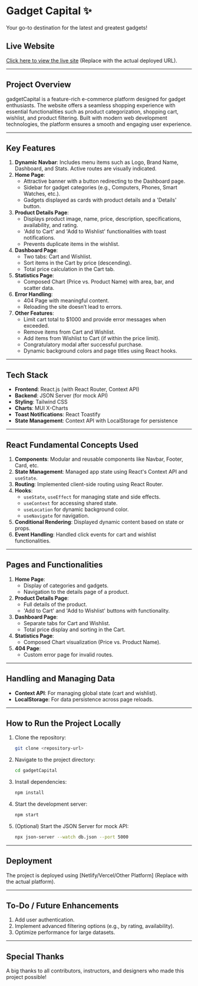 # Gadget Capital ✨
Your go-to destination for the latest and greatest gadgets!

## Live Website
[Click here to view the live site](https://gadget-capital-28281m.netlify.app/) (Replace with the actual deployed URL).


---

## Project Overview
gadgetCapital is a feature-rich e-commerce platform designed for gadget enthusiasts. The website offers a seamless shopping experience with essential functionalities such as product categorization, shopping cart, wishlist, and product filtering. Built with modern web development technologies, the platform ensures a smooth and engaging user experience.

---

## Key Features
1. **Dynamic Navbar**: Includes menu items such as Logo, Brand Name, Dashboard, and Stats. Active routes are visually indicated.
2. **Home Page**:
   - Attractive banner with a button redirecting to the Dashboard page.
   - Sidebar for gadget categories (e.g., Computers, Phones, Smart Watches, etc.).
   - Gadgets displayed as cards with product details and a 'Details' button.
3. **Product Details Page**:
   - Displays product image, name, price, description, specifications, availability, and rating.
   - 'Add to Cart' and 'Add to Wishlist' functionalities with toast notifications.
   - Prevents duplicate items in the wishlist.
4. **Dashboard Page**:
   - Two tabs: Cart and Wishlist.
   - Sort items in the Cart by price (descending).
   - Total price calculation in the Cart tab.
5. **Statistics Page**:
   - Composed Chart (Price vs. Product Name) with area, bar, and scatter data.
6. **Error Handling**:
   - 404 Page with meaningful content.
   - Reloading the site doesn’t lead to errors.
7. **Other Features**:
   - Limit cart total to $1000 and provide error messages when exceeded.
   - Remove items from Cart and Wishlist.
   - Add items from Wishlist to Cart (if within the price limit).
   - Congratulatory modal after successful purchase.
   - Dynamic background colors and page titles using React hooks.

---

## Tech Stack
- **Frontend**: React.js (with React Router, Context API)
- **Backend**: JSON Server (for mock API)
- **Styling**: Tailwind CSS
- **Charts**: MUI X-Charts
- **Toast Notifications**: React Toastify
- **State Management**: Context API with LocalStorage for persistence

---

## React Fundamental Concepts Used
1. **Components**: Modular and reusable components like Navbar, Footer, Card, etc.
2. **State Management**: Managed app state using React's Context API and `useState`.
3. **Routing**: Implemented client-side routing using React Router.
4. **Hooks**:
   - `useState`, `useEffect` for managing state and side effects.
   - `useContext` for accessing shared state.
   - `useLocation` for dynamic background color.
   - `useNavigate` for navigation.
5. **Conditional Rendering**: Displayed dynamic content based on state or props.
6. **Event Handling**: Handled click events for cart and wishlist functionalities.

---

## Pages and Functionalities
1. **Home Page**:
   - Display of categories and gadgets.
   - Navigation to the details page of a product.
2. **Product Details Page**:
   - Full details of the product.
   - 'Add to Cart' and 'Add to Wishlist' buttons with functionality.
3. **Dashboard Page**:
   - Separate tabs for Cart and Wishlist.
   - Total price display and sorting in the Cart.
4. **Statistics Page**:
   - Composed Chart visualization (Price vs. Product Name).
5. **404 Page**:
   - Custom error page for invalid routes.

---

## Handling and Managing Data
- **Context API**: For managing global state (cart and wishlist).
- **LocalStorage**: For data persistence across page reloads.

---

## How to Run the Project Locally
1. Clone the repository:
   ```bash
   git clone <repository-url>
   ```
2. Navigate to the project directory:
   ```bash
   cd gadgetCapital
   ```
3. Install dependencies:
   ```bash
   npm install
   ```
4. Start the development server:
   ```bash
   npm start
   ```
5. (Optional) Start the JSON Server for mock API:
   ```bash
   npx json-server --watch db.json --port 5000
   ```

---

## Deployment
The project is deployed using [Netlify/Vercel/Other Platform] (Replace with the actual platform).

---

## To-Do / Future Enhancements
1. Add user authentication.
2. Implement advanced filtering options (e.g., by rating, availability).
3. Optimize performance for large datasets.

---

## Special Thanks
A big thanks to all contributors, instructors, and designers who made this project possible!